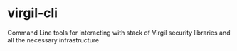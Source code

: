 # virgil-cli
Command Line tools for interacting with stack of Virgil security libraries and all the necessary infrastructure

